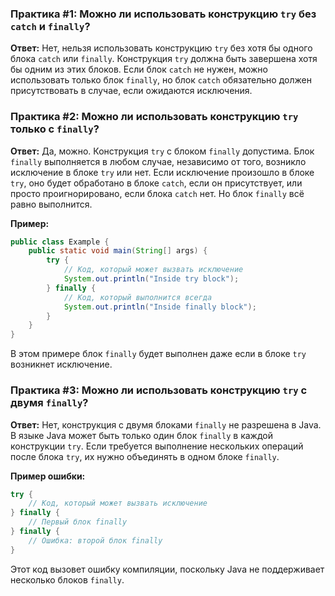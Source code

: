 ### Практика #1: Можно ли использовать конструкцию `try` без `catch` и `finally`?

**Ответ:**
Нет, нельзя использовать конструкцию `try` без хотя бы одного блока `catch` или `finally`. Конструкция `try` должна быть завершена хотя бы одним из этих блоков. Если блок `catch` не нужен, можно использовать только блок `finally`, но блок `catch` обязательно должен присутствовать в случае, если ожидаются исключения.

### Практика #2: Можно ли использовать конструкцию `try` только с `finally`?

**Ответ:**
Да, можно. Конструкция `try` с блоком `finally` допустима. Блок `finally` выполняется в любом случае, независимо от того, возникло исключение в блоке `try` или нет. Если исключение произошло в блоке `try`, оно будет обработано в блоке `catch`, если он присутствует, или просто проигнорировано, если блока `catch` нет. Но блок `finally` всё равно выполнится.

**Пример:**
```java
public class Example {
    public static void main(String[] args) {
        try {
            // Код, который может вызвать исключение
            System.out.println("Inside try block");
        } finally {
            // Код, который выполнится всегда
            System.out.println("Inside finally block");
        }
    }
}
```
В этом примере блок `finally` будет выполнен даже если в блоке `try` возникнет исключение.

### Практика #3: Можно ли использовать конструкцию `try` с двумя `finally`?

**Ответ:**
Нет, конструкция с двумя блоками `finally` не разрешена в Java. В языке Java может быть только один блок `finally` в каждой конструкции `try`. Если требуется выполнение нескольких операций после блока `try`, их нужно объединять в одном блоке `finally`.

**Пример ошибки:**
```java
try {
    // Код, который может вызвать исключение
} finally {
    // Первый блок finally
} finally {
    // Ошибка: второй блок finally
}
```
Этот код вызовет ошибку компиляции, поскольку Java не поддерживает несколько блоков `finally`.